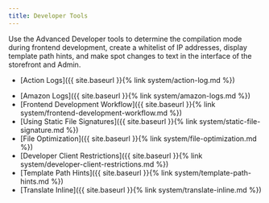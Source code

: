 ```yaml
---
title: Developer Tools
---
```


Use the Advanced Developer tools to determine the compilation mode during frontend development, create a whitelist of IP addresses, display template path hints, and make spot changes to text in the interface of the storefront and Admin.

<!--{% if "Default.EE-B2B" contains site.edition %}-->

-  [Action Logs]({{ site.baseurl }}{% link system/action-log.md %})
<!--{% endif %}-->
-  [Amazon Logs]({{ site.baseurl }}{% link system/amazon-logs.md %})
-  [Frontend Development Workflow]({{ site.baseurl }}{% link system/frontend-development-workflow.md %})
-  [Using Static File Signatures]({{ site.baseurl }}{% link system/static-file-signature.md %})
-  [File Optimization]({{ site.baseurl }}{% link system/file-optimization.md %})
-  [Developer Client Restrictions]({{ site.baseurl }}{% link system/developer-client-restrictions.md %})
-  [Template Path Hints]({{ site.baseurl }}{% link system/template-path-hints.md %})
-  [Translate Inline]({{ site.baseurl }}{% link system/translate-inline.md %})
